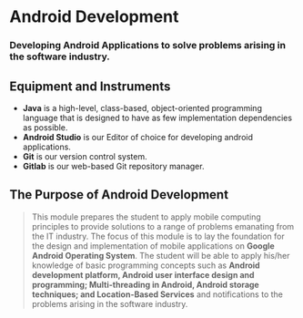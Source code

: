 # Android Development
### Developing Android Applications to solve problems arising in the software industry.
<!--
> The <a href="">Repo</a> Contains All The Activities and Web Application We Do In Class 
-->

## Equipment and Instruments
- **Java** is a high-level, class-based, object-oriented programming language that is designed to have as few implementation dependencies as possible.
- **Android Studio**  is our Editor of choice for developing android applications.
- **Git** is our version control system.
- **Gitlab** is our web-based Git repository manager.

## The Purpose of Android Development 
> This module prepares the student to apply mobile
computing principles to provide solutions to a range of problems emanating from the IT
industry. The focus of this module is to lay the foundation for the design and
implementation of mobile applications on **Google Android Operating System**. The student
will be able to apply his/her knowledge of basic programming concepts such as **Android
development platform, Android user interface design and programming; Multi-threading in
Android, Android storage techniques; and Location-Based Services** and notifications to the
problems arising in the software industry.

<!--
## Folder structure:
```
development /
├── name of webapp/
│   ├── WEB-NIF/
│   │   ├── web.xml
│   ├── src/
|   |   ├── file.java
│   ├── lib/
|   |   ├── server-api.jar
│   ├── classes/
|   |   ├── file.class
```
-->
